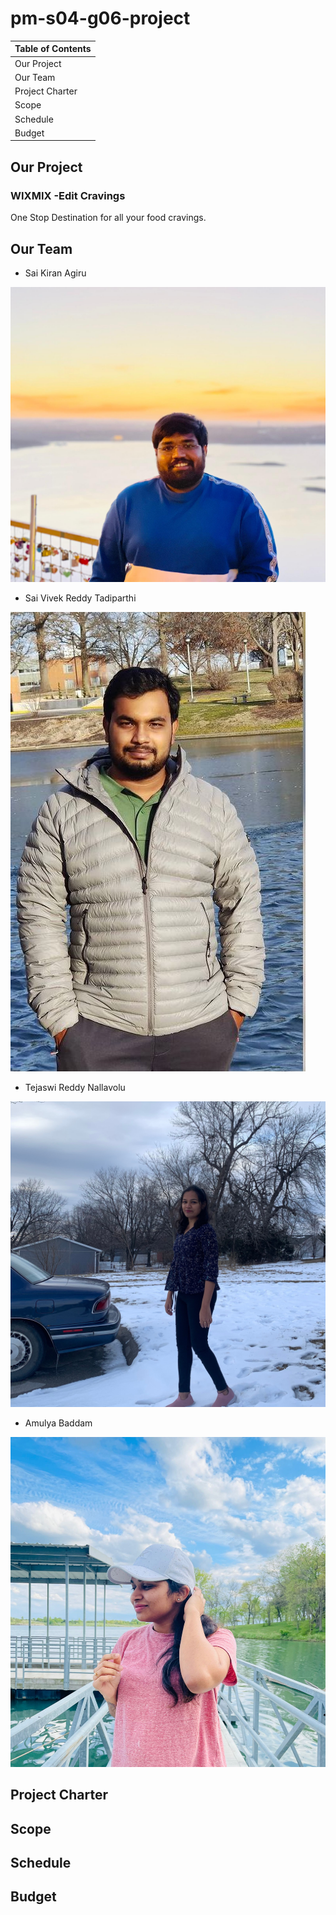 # pm-s04-g06-project

| Table of Contents |
|-------------------|
| Our Project       |
| Our Team          |
| Project Charter   |
| Scope             |
| Schedule          |
| Budget            |


## Our Project
   ### WIXMIX -Edit Cravings
   One Stop Destination for all your food cravings.
   

## Our Team

   * Sai Kiran Agiru

   ![sai](Pictures/Saikiran.jpg)

   * Sai Vivek Reddy Tadiparthi

   ![vivek](Pictures/Vivek.jpg)

   * Tejaswi Reddy Nallavolu 

   ![teju](Pictures/Tejaswi.JPG) 

   * Amulya Baddam
   
   ![amulya](Pictures/Amulya.jpg)


## Project Charter



## Scope



## Schedule



## Budget
